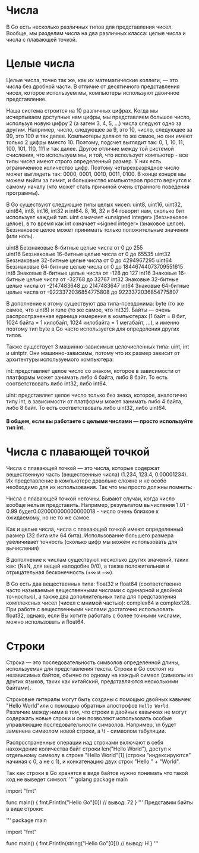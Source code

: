 # Числа
В Go есть несколько различных типов для представления чисел. Вообще, мы разделим числа на два различных класса: целые числа и числа с плавающей точкой.

# Целые числа
Целые числа, точно так же, как их математические коллеги, — это числа без дробной части. В отличие от десятичного представления чисел, которое используем мы, компьютеры используют двоичное представление.

Наша система строится на 10 различных цифрах. Когда мы исчерпываем доступные нам цифры, мы представляем большое число, используя новую цифру 2 (а затем 3, 4, 5, …) числа следуют одно за другим. Например, число, следующее за 9, это 10, число, следующее за 99, это 100 и так далее. Компьютеры делают то же самое, но они имеют только 2 цифры вместо 10. Поэтому, подсчет выглядит так: 0, 1, 10, 11, 100, 101, 110, 111 и так далее. Другое отличие между той системой счисления, что используем мы, и той, что использует компьютер - все типы чисел имеют строго определенный размер. У них есть ограниченное количество цифр. Поэтому четырехразрядное число может выглядеть так: 0000, 0001, 0010, 0011, 0100. В конце концов мы можем выйти за лимит, и большинство компьютеров просто вернутся к самому началу (что может стать причиной очень странного поведения программы).

В Go существуют следующие типы целых чисел: uint8, uint16, uint32, uint64, int8, int16, int32 и int64. 8, 16, 32 и 64 говорит нам, сколько бит использует каждый тип. uint означает «unsigned integer» (беззнаковое целое), в то время как int означает «signed integer» (знаковое целое). Беззнаковое целое может принимать только положительные значения (или ноль).

uint8	Беззнаковые 8-битные целые числа от 0 до 255  
uint16	Беззнаковые 16-битные целые числа 	от 0 до 65535
uint32	Беззнаковые 32-битные целые числа 	от 0 до 4294967295
uint64	Беззнаковые 64-битные целые числа 	от 0 до 18446744073709551615
int8	Знаковые 8-битные целые числа 	от -128 до 127
int16	Знаковые 16-битные целые числа 	от -32768 до 32767
int32	Знаковые 32-битные целые числа 	от -2147483648 до 2147483647
int64	Знаковые 64-битные целые числа 	от -9223372036854775808 до 9223372036854775807

В дополнение к этому существуют два типа-псевдонима: byte (то же самое, что uint8) и rune (то же самое, что int32). Байты — очень распространенная единица измерения в компьютерах (1 байт = 8 бит, 1024 байта = 1 килобайт, 1024 килобайта = 1 мегабайт, …), и именно поэтому тип byte в Go часто используется для определения других типов.


Также существует 3 машинно-зависимых целочисленных типа: uint, int и uintptr. Они машинно-зависимы, потому что их размер зависит от архитектуры используемого компьютера:

int: представляет целое число со знаком, которое в зависимости от платформы может занимать либо 4 байта, либо 8 байт. То есть соответствовать либо int32, либо int64.

uint: представляет целое число только без знака, которое, аналогично типу int, в зависимости от платформы может занимать либо 4 байта, либо 8 байт. То есть соответствовать либо uint32, либо uint64.

#### В общем, если вы работаете с целыми числами — просто используйте тип int.

# Числа с плавающей точкой
Числа с плавающей точкой — это числа, которые содержат вещественную часть (вещественные числа) (1.234, 123.4, 0.00001234). Их представление в компьютере довольно сложно и не особо необходимо для их использования. Так что мы просто должны помнить:

Числа с плавающей точкой неточны. Бывают случаи, когда число вообще нельзя представить. Например, результатом вычисления 1.01 - 0.99 будет0.020000000000000018 - число очень близкое к ожидаемому, но не то же самое.

Как и целые числа, числа с плавающей точкой имеют определенный размер (32 бита или 64 бита). Использование большего размера увеличивает точность (сколько цифр мы можем использовать для вычисления)

В дополнение к числам существуют несколько других значений, таких как:  (NaN, для вещей наподобие 0/0), а также положительная и отрицательная бесконечность (+∞ и −∞).

В Go есть два вещественных типа: float32 и float64 (соответственно часто называемые вещественными числами с одинарной и двойной точностью), а также два дополнительных типа для представления комплексных чисел (чисел с мнимой частью): complex64 и complex128. При работе с вещественными числами достаточно использовать float32, однако, если Вы хотите работать с более точными числами, можно использовать и float64. 
 
# Строки

Строка — это последовательность символов определенной длины, используемая для представления текста. Строки в Go состоят из независимых байтов, обычно по одному на каждый символ (символы из других языков, таких как китайский, представляются несколькими байтами).

Строковые литералы могут быть созданы с помощью двойных кавычек "Hello World"или с помощью обратных апострофов `Hello World`. Различие между ними в том, что строки в двойных кавычках не могут содержать новые строки и они позволяют использовать особые управляющие последовательности символов. Например, \n будет заменена символом новой строки, а \t - символом табуляции.

Распространенные операции над строками включают в себя нахождение количества байт строки len("Hello World"), доступ к отдельному символу в строке "Hello World"[1] (строки “индексируются” начиная с 0, а не с 1), и конкатенацию двух строк "Hello " + "World".

Так как строки в Go хранятся в виде байтов нужно понимать что такой код не выведет символ:
''' golang
package main

import "fmt"

func main() {
    fmt.Println("Hello Go"[0]) // вывод: 72
}
'''
Представим байты в виде строки:
 
'''
package main

import "fmt"

func main() {
    fmt.Println(string("Hello Go"[0])) // вывод: H
}
'''